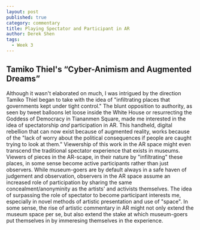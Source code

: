 ```yaml
---
layout: post
published: true
category: commentary
title: Playing Spectator and Participant in AR
author: Derek Shen
tags:
  - Week 3
---
```

## Tamiko Thiel's “Cyber-Animism and Augmented Dreams”

Although it wasn't elaborated on much, I was intrigued by the direction Tamiko Thiel began to take with the idea of "infiltrating places that governments kept under tight control." The blunt opposition to authority, as seen by tweet balloons let loose inside the White House or resurrecting the Goddess of Democracy in Tiananmen Square, made me interested in the idea of spectatorship _and_ participation in AR. This handheld, digital rebellion that can now exist because of augmented reality, works because of the "lack of worry about the political consequences if people are caught trying to look at them." Viewership of this work in the AR space might even transcend the traditional spectator experience that exists in museums. Viewers of pieces in the AR-scape, in their nature by "infiltrating" these places, in some sense become active participants rather than just observers. While museum-goers are by default always in a safe haven of judgement and observation, observers in the AR space assume an increased role of participation by sharing the same concealment/anonyminity as the artists' and activists themselves. The idea of surpassing the role of spectator to become participant interests me, especially in novel methods of artistic presentation and use of "space". In some sense, the rise of artistic commentary in AR might not only extend the museum space per se, but also extend the stake at which museum-goers put themselves in by immeresing themselves in the experience.